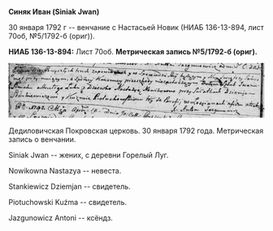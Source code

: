 **Синяк Иван (Siniak Jwan)**

30 января 1792 г -- венчание с Настасьей Новик (НИАБ 136-13-894, лист
70об, №5/1792-б (ориг)).

**НИАБ 136-13-894:** Лист 70об. **Метрическая запись №5/1792-б (ориг).**

![](./media/57a0299868b47bc270e39b620748dcdc62e7c403.png)

Дедиловичская Покровская церковь. 30 января 1792 года. Метрическая
запись о венчании.

Siniak Jwan -- жених, с деревни Горелый Луг.

Nowikowna Nastazya -- невеста.

Stankiewicz Dziemjan -- свидетель.

Piotuchowski Kuźma -- свидетель.

Jazgunowicz Antoni -- ксёндз.
